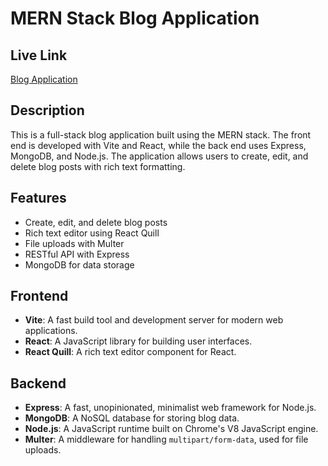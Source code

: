 # MERN Stack Blog Application

## Live Link

[Blog Application](https://blog-application-client.onrender.com/)

## Description

This is a full-stack blog application built using the MERN stack. The front end is developed with Vite and React, while the back end uses Express, MongoDB, and Node.js. The application allows users to create, edit, and delete blog posts with rich text formatting.

## Features

- Create, edit, and delete blog posts
- Rich text editor using React Quill
- File uploads with Multer
- RESTful API with Express
- MongoDB for data storage

## Frontend

- **Vite**: A fast build tool and development server for modern web applications.
- **React**: A JavaScript library for building user interfaces.
- **React Quill**: A rich text editor component for React.

## Backend

- **Express**: A fast, unopinionated, minimalist web framework for Node.js.
- **MongoDB**: A NoSQL database for storing blog data.
- **Node.js**: A JavaScript runtime built on Chrome's V8 JavaScript engine.
- **Multer**: A middleware for handling `multipart/form-data`, used for file uploads.
